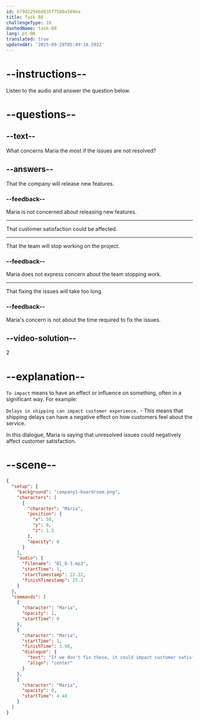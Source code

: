 ```yaml
---
id: 679d2294bd035f7580a589ea
title: Task 88
challengeType: 19
dashedName: task-88
lang: pt-BR
translated: true
updatedAt: '2025-09-29T05:49:18.592Z'
---
```


<!-- (Audio) Maria: If we don't fix these, it could impact customer satisfaction. -->

# --instructions--

Listen to the audio and answer the question below.

# --questions--

## --text--

What concerns Maria the most if the issues are not resolved?

## --answers--

That the company will release new features.

### --feedback--

Maria is not concerned about releasing new features.

---

That customer satisfaction could be affected.

---

That the team will stop working on the project.

### --feedback--

Maria does not express concern about the team stopping work.

---

That fixing the issues will take too long.

### --feedback--

Maria's concern is not about the time required to fix the issues.

## --video-solution--

2

# --explanation--

`To impact` means to have an effect or influence on something, often in a significant way. For example:

`Delays in shipping can impact customer experience.` - This means that shipping delays can have a negative effect on how customers feel about the service.

In this dialogue, Maria is saying that unresolved issues could negatively affect customer satisfaction.

# --scene--

```json
{
  "setup": {
    "background": "company1-boardroom.png",
    "characters": [
      {
        "character": "Maria",
        "position": {
          "x": 50,
          "y": 0,
          "z": 1.5
        },
        "opacity": 0
      }
    ],
    "audio": {
      "filename": "B1_8-3.mp3",
      "startTime": 1,
      "startTimestamp": 22.32,
      "finishTimestamp": 25.3
    }
  },
  "commands": [
    {
      "character": "Maria",
      "opacity": 1,
      "startTime": 0
    },
    {
      "character": "Maria",
      "startTime": 1,
      "finishTime": 3.98,
      "dialogue": {
        "text": "If we don't fix these, it could impact customer satisfaction.",
        "align": "center"
      }
    },
    {
      "character": "Maria",
      "opacity": 0,
      "startTime": 4.48
    }
  ]
}
```
